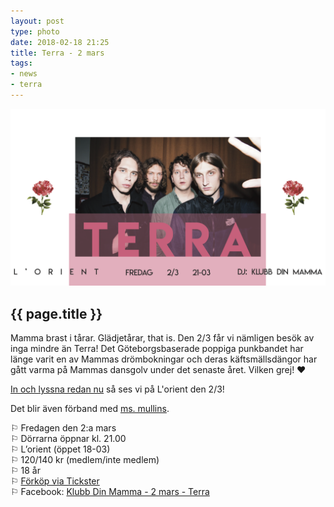 ```yaml
---
layout: post
type: photo
date: 2018-02-18 21:25
title: Terra - 2 mars
tags:
- news
- terra
---
```


<img class="news-photo" src="/assets/img/news/terra_event2.png" alt="{{ page.title }}" />

## {{ page.title }}

Mamma brast i tårar. Glädjetårar, that is. Den 2/3 får vi nämligen besök av inga mindre än Terra! Det Göteborgsbaserade poppiga punkbandet har länge varit en av Mammas drömbokningar och deras käftsmällsdängor har gått varma på Mammas dansgolv under det senaste året. Vilken grej! ♥

[In och lyssna redan nu](https://open.spotify.com/artist/38KJOj7CCAHBDSLkjczak1) så ses vi på L'orient den 2/3!

Det blir även förband med [ms. mullins](https://www.facebook.com/ms-mullins-185308245372377/).

⚐ Fredagen den 2:a mars<br />
⚐ Dörrarna öppnar kl. 21.00<br />
⚐ L’orient (öppet 18-03)<br />
⚐ 120/140 kr (medlem/inte medlem)<br />
⚐ 18 år<br />
⚐ [Förköp via Tickster](https://www.tickster.com/sv/events/mummcfyz8f76d8j/2018-03-02/terra)<br />
⚐ Facebook: [Klubb Din Mamma - 2 mars - Terra](https://www.facebook.com/events/2031970880151497/)<br />
